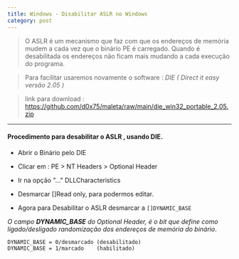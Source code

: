 ```yaml
---
title: Windows - Disabilitar ASLR no Windows
category: post
---
```



>O ASLR é um mecanismo que faz com que os endereços de memória mudem a cada vez que o binário PE é carregado. Quando é desabilitada os endereços não ficam mais mudando a cada execução do programa.

>Para facilitar usaremos novamente o software :
*DIE ( Direct it easy versão 2.05 )*

> link para download :
https://github.com/d0x75/maleta/raw/main/die_win32_portable_2.05.zip


---

#### Procedimento para desabilitar o ASLR , usando DIE. 


- Abrir o Binário pelo DIE
- Clicar em : PE > NT Headers > Optional Header
- Ir na opção "..." DLLCharacteristics
- Desmarcar []Read only, para podermos editar.

- Agora para Desabilitar o ASLR desmarcar a ``[]DYNAMIC_BASE``

_O campo **DYNAMIC_BASE** do Optional Header, é o bit que define como ligado/desligado randomização dos endereços de memória do binário_.


```text
DYNAMIC_BASE = 0/desmarcado (desabilitado)
DYNAMIC_BASE = 1/marcado    (habilitado)
```
